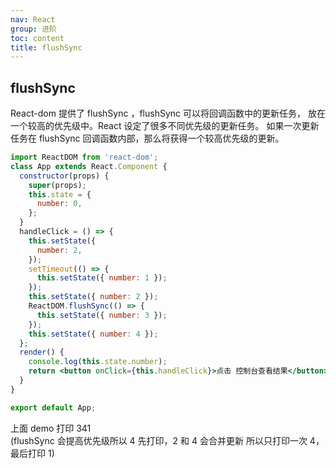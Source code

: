 ```yaml
---
nav: React
group: 进阶
toc: content
title: flushSync
---
```


## flushSync

React-dom 提供了 flushSync ，flushSync 可以将回调函数中的更新任务，
放在一个较高的优先级中。React 设定了很多不同优先级的更新任务。
如果一次更新任务在 flushSync 回调函数内部，那么将获得一个较高优先级的更新。

```jsx
import ReactDOM from 'react-dom';
class App extends React.Component {
  constructor(props) {
    super(props);
    this.state = {
      number: 0,
    };
  }
  handleClick = () => {
    this.setState({
      number: 2,
    });
    setTimeout(() => {
      this.setState({ number: 1 });
    });
    this.setState({ number: 2 });
    ReactDOM.flushSync(() => {
      this.setState({ number: 3 });
    });
    this.setState({ number: 4 });
  };
  render() {
    console.log(this.state.number);
    return <button onClick={this.handleClick}>点击 控制台查看结果</button>;
  }
}

export default App;
```

上面 demo 打印 341  
(flushSync 会提高优先级所以 4 先打印，2 和 4 会合并更新 所以只打印一次 4，最后打印 1)
